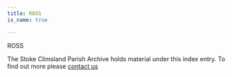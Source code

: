 ```yaml
---
title: ROSS
is_name: true

---
```


ROSS


The Stoke Climsland Parish Archive holds material under this index entry. To find out more please [contact us](/contact/)
